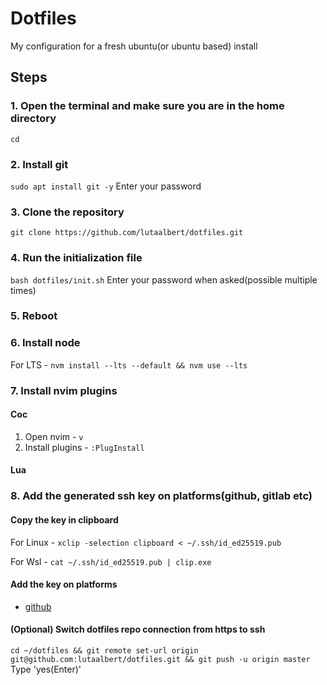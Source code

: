# Dotfiles

My configuration for a fresh ubuntu(or ubuntu based) install

## Steps

### 1. Open the terminal and make sure you are in the home directory

`cd`

### 2. Install git

`sudo apt install git -y` Enter your password

### 3. Clone the repository

`git clone https://github.com/lutaalbert/dotfiles.git`

### 4. Run the initialization file

`bash dotfiles/init.sh` Enter your password when asked(possible multiple times)

### 5. Reboot

### 6. Install node

For LTS - `nvm install --lts --default && nvm use --lts`

### 7. Install nvim plugins

#### Coc

1. Open nvim - `v`
2. Install plugins - `:PlugInstall`

#### Lua

### 8. Add the generated ssh key on platforms(github, gitlab etc)

#### Copy the key in clipboard

For Linux - `xclip -selection clipboard < ~/.ssh/id_ed25519.pub`

For Wsl - `cat ~/.ssh/id_ed25519.pub | clip.exe`

#### Add the key on platforms

- [github](https://docs.github.com/en/github/authenticating-to-github/adding-a-new-ssh-key-to-your-github-account)

#### (Optional) Switch dotfiles repo connection from https to ssh

`cd ~/dotfiles && git remote set-url origin git@github.com:lutaalbert/dotfiles.git && git push -u origin master` Type 'yes(Enter)'
